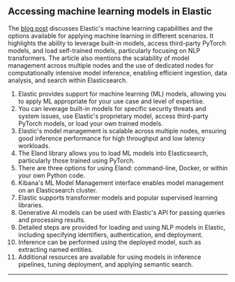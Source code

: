 
## Accessing machine learning models in Elastic
The [blog post](https://www.elastic.co/blog/may-2023-launch-machine-learning-models)  discusses Elastic's machine learning capabilities and the options available for applying machine learning in different scenarios. It highlights the ability to leverage built-in models, access third-party PyTorch models, and load self-trained models, particularly focusing on NLP transformers. The article also mentions the scalability of model management across multiple nodes and the use of dedicated nodes for computationally intensive model inference, enabling efficient ingestion, data analysis, and search within Elasticsearch.

1. Elastic provides support for machine learning (ML) models, allowing you to apply ML appropriate for your use case and level of expertise.
2. You can leverage built-in models for specific security threats and system issues, use Elastic's proprietary model, access third-party PyTorch models, or load your own trained models.
3. Elastic's model management is scalable across multiple nodes, ensuring good inference performance for high throughput and low latency workloads.
4. The Eland library allows you to load ML models into Elasticsearch, particularly those trained using PyTorch.
5. There are three options for using Eland: command-line, Docker, or within your own Python code.
6. Kibana's ML Model Management interface enables model management on an Elasticsearch cluster.
7. Elastic supports transformer models and popular supervised learning libraries.
8. Generative AI models can be used with Elastic's API for passing queries and processing results.
9. Detailed steps are provided for loading and using NLP models in Elastic, including specifying identifiers, authentication, and deployment.
10. Inference can be performed using the deployed model, such as extracting named entities.
11. Additional resources are available for using models in inference pipelines, tuning deployment, and applying semantic search.

--- 
